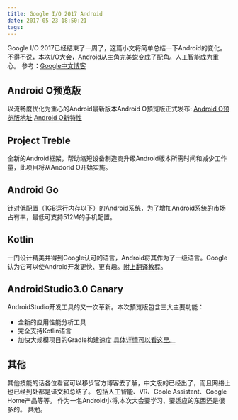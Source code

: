 ```yaml
---
title: Google I/O 2017 Android
date: 2017-05-23 18:50:21
tags:
---
```

Google I/O 2017已经结束了一周了，这篇小文将简单总结一下Android的变化。
不得不说，本次I/O大会，Android从主角完美蜕变成了配角。人工智能成为重心。
参考：[Google中文博客](http://developers.googleblog.cn/)

## Android O预览版 ##
以流畅度优化为重心的Android最新版本Android O预览版正式发布:
[Android O预览版地址](https://www.google.com/android/beta?pli=1)
[Android O新特性](http://developers.googleblog.cn/2017/03/android-o-developer-preview.html)
## Project Treble ## 
全新的Android框架，帮助缩短设备制造商升级Android版本所需时间和减少工作量，此项目将从Andorid O开始实施。
## Android Go ## 
针对低配置（1GB运行内存以下）的Android系统，为了增加Android系统的市场占有率，最低可支持512M的手机配置。
## Kotlin ## 
一门设计精美并得到Google认可的语言，Android将其作为了一级语言。Google认为它可以使Android开发更快、更有趣。[附上翻译教程](https://www.kotlincn.net/docs/reference/)。
## AndroidStudio3.0 Canary ##
AndroidStudio开发工具的又一次革新。本次预览版包含三大主要功能：
 - 全新的应用性能分析工具
 - 完全支持Kotlin语言
 - 加快大规模项目的Gradle构建速度
[具体详情可以看这里。](http://developers.googleblog.cn/2017/05/android-studio-30-canary-1.html)

## 其他 ##
其他技能的话各位看官可以移步官方博客去了解，中文版的已经出了，而且网络上也已经到处都是译文和总结了。
包括人工智能、VR、Goole Assistant、Google Home产品等等。
作为一名Android小将,本次大会要学习、要适应的东西还是很多的。
共勉。